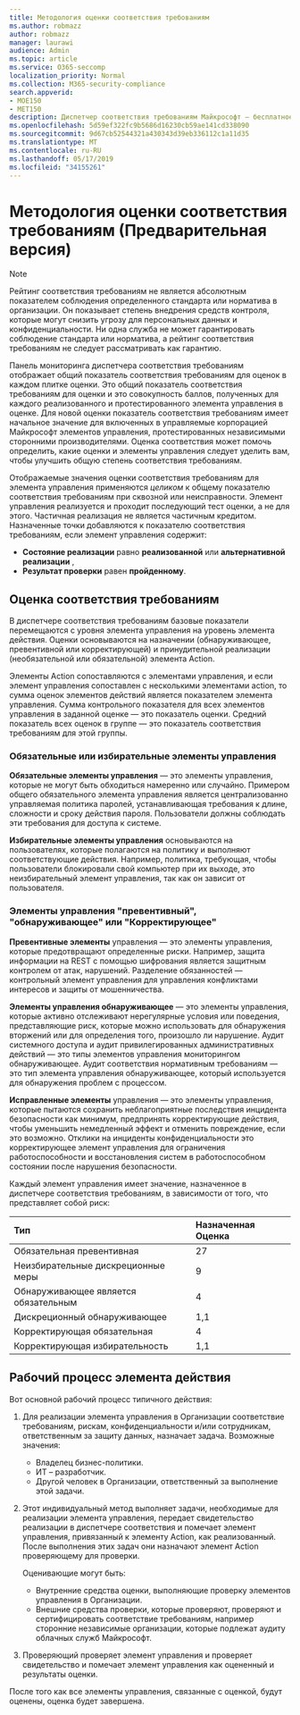 ```yaml
---
title: Методология оценки соответствия требованиям
ms.author: robmazz
author: robmazz
manager: laurawi
audience: Admin
ms.topic: article
ms.service: O365-seccomp
localization_priority: Normal
ms.collection: M365-security-compliance
search.appverid:
- MOE150
- MET150
description: Диспетчер соответствия требованиям Майкрософт — бесплатное средство оценки рисков на основе рабочих процессов на портале доверия службы Майкрософт. Диспетчер соответствия требованиям позволяет отслеживать, назначать и проверять нормативные действия, связанные с облачными службами Майкрософт.
ms.openlocfilehash: 5d59ef322fc9b5686d16230cb59ae141cd338090
ms.sourcegitcommit: 9d67cb52544321a430343d39eb336112c1a11d35
ms.translationtype: MT
ms.contentlocale: ru-RU
ms.lasthandoff: 05/17/2019
ms.locfileid: "34155261"
---
```

# <a name="compliance-score-methodology-preview"></a>Методология оценки соответствия требованиям (Предварительная версия)

> [!NOTE]
> Рейтинг соответствия требованиям не является абсолютным показателем соблюдения определенного стандарта или норматива в организации. Он показывает степень внедрения средств контроля, которые могут снизить угрозу для персональных данных и конфиденциальности. Ни одна служба не может гарантировать соблюдение стандарта или норматива, а рейтинг соответствия требованиям не следует рассматривать как гарантию.

Панель мониторинга диспетчера соответствия требованиям отображает общий показатель соответствия требованиям для оценок в каждом плитке оценки. Это общий показатель соответствия требованиям для оценки и это совокупность баллов, полученных для каждого реализованного и протестированного элемента управления в оценке. Для новой оценки показатель соответствия требованиям имеет начальное значение для включенных в управляемые корпорацией Майкрософт элементов управления, протестированных независимыми сторонними производителями. Оценка соответствия может помочь определить, какие оценки и элементы управления следует уделить вам, чтобы улучшить общую степень соответствия требованиям.

Отображаемые значения оценки соответствия требованиям для элемента управления применяются *целиком* к общему показателю соответствия требованиям при сквозной или неисправности. Элемент управления реализуется и проходит последующий тест оценки, а не для этого. Частичная реализация не является частичным кредитом. Назначенные точки добавляются к показателю соответствия требованиям, если элемент управления содержит:

- **Состояние реализации** равно **реализованной** или **альтернативной реализации** ,
- **Результат проверки** равен **пройденному**.

## <a name="compliance-score"></a>Оценка соответствия требованиям
  
В диспетчере соответствия требованиям базовые показатели перемещаются с уровня элемента управления на уровень элемента действия. Оценки основываются на назначении (обнаруживающее, превентивной или корректирующей) и принудительной реализации (необязательной или обязательной) элемента Action.

Элементы Action сопоставляются с элементами управления, и если элемент управления сопоставлен с несколькими элементами action, то сумма оценок элементов действий является показателем элемента управления. Сумма контрольного показателя для всех элементов управления в заданной оценке — это показатель оценки. Средний показатель всех оценок в группе — это показатель соответствия требованиям для этой группы.
  
### <a name="mandatory-or-discretionary-controls"></a>Обязательные или избирательные элементы управления
  
 **Обязательные элементы управления** — это элементы управления, которые не могут быть обходиться намеренно или случайно. Примером общего обязательного элемента управления является централизованно управляемая политика паролей, устанавливающая требования к длине, сложности и сроку действия пароля. Пользователи должны соблюдать эти требования для доступа к системе.
  
 **Избирательные элементы управления** основываются на пользователях, которые полагаются на политику и выполняют соответствующие действия. Например, политика, требующая, чтобы пользователи блокировали свой компьютер при их выходе, это неизбирательный элемент управления, так как он зависит от пользователя.
  
### <a name="preventative-detective-or-corrective-controls"></a>Элементы управления "превентивный", "обнаруживающее" или "Корректирующее"
  
 **Превентивные элементы** управления — это элементы управления, которые предотвращают определенные риски. Например, защита информации на REST с помощью шифрования является защитным контролем от атак, нарушений. Разделение обязанностей — контрольный элемент управления для управления конфликтами интересов и защиты от мошенничества.
  
 **Элементы управления обнаруживающее** — это элементы управления, которые активно отслеживают нерегулярные условия или поведения, представляющие риск, которые можно использовать для обнаружения вторжений или для определения того, произошло ли нарушение. Аудит системного доступа и аудит привилегированных административных действий — это типы элементов управления мониторингом обнаруживающее. Аудит соответствия нормативным требованиям — это тип элемента управления обнаруживающее, который используется для обнаружения проблем с процессом.
  
**Исправленные элементы** управления — это элементы управления, которые пытаются сохранить неблагоприятные последствия инцидента безопасности как минимум, предпринять корректирующие действия, чтобы уменьшить немедленный эффект и отменить повреждение, если это возможно. Отклики на инциденты конфиденциальности это корректирующее элемент управления для ограничения работоспособности и восстановления систем в работоспособном состоянии после нарушения безопасности.
  
Каждый элемент управления имеет значение, назначенное в диспетчере соответствия требованиям, в зависимости от того, что представляет собой риск:

|**Тип**|**Назначенная Оценка**|
|:-----|:-----|
| Обязательная превентивная | 27 |
| Неизбирательные дискреционные меры | 9  |
| Обнаруживающее является обязательным | 4 |
| Дискреционный обнаруживающее | 1,1 |
| Корректирующая обязательная | 4 |
| Корректирующая избирательность | 1,1 |
  
## <a name="action-item-workflow"></a>Рабочий процесс элемента действия

Вот основной рабочий процесс типичного действия:
  
1. Для реализации элемента управления в Организации соответствие требованиям, рискам, конфиденциальности и/или сотрудникам, ответственным за защиту данных, назначает задача. Возможные значения:

    - Владелец бизнес-политики.
    - ИТ – разработчик.
    - Другой человек в Организации, ответственный за выполнение этой задачи.

2. Этот индивидуальный метод выполняет задачи, необходимые для реализации элемента управления, передает свидетельство реализации в диспетчере соответствия и помечает элемент управления, привязанный к элементу Action, как реализованный. После выполнения этих задач они назначают элемент Action проверяющему для проверки.

    Оценивающие могут быть:

    - Внутренние средства оценки, выполняющие проверку элементов управления в Организации.
    - Внешние средства проверки, которые проверяют, проверяют и сертифицировать соответствие требованиям, например сторонние независимые организации, которые подлежат аудиту облачных служб Майкрософт.

3. Проверяющий проверяет элемент управления и проверяет свидетельство и помечает элемент управления как оцененный и результаты оценки.

После того как все элементы управления, связанные с оценкой, будут оценены, оценка будет завершена.